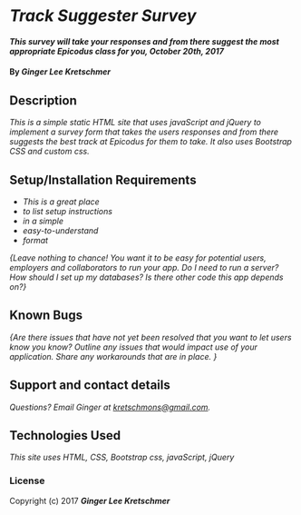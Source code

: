 # _Track Suggester Survey_

#### _This survey will take your responses and from there suggest the most appropriate Epicodus class for you, October 20th, 2017_

#### By _**Ginger Lee Kretschmer**_

## Description

_This is a simple static HTML site that uses javaScript and jQuery to implement a survey form that takes the users responses and from there suggests the best track at Epicodus for them to take. It also uses Bootstrap CSS and custom css._

## Setup/Installation Requirements

* _This is a great place_
* _to list setup instructions_
* _in a simple_
* _easy-to-understand_
* _format_

_{Leave nothing to chance! You want it to be easy for potential users, employers and collaborators to run your app. Do I need to run a server? How should I set up my databases? Is there other code this app depends on?}_

## Known Bugs

_{Are there issues that have not yet been resolved that you want to let users know you know?  Outline any issues that would impact use of your application.  Share any workarounds that are in place. }_

## Support and contact details

_Questions? Email Ginger at kretschmons@gmail.com._

## Technologies Used

_This site uses HTML, CSS, Bootstrap css, javaScript, jQuery_

### License

Copyright (c) 2017 **_Ginger Lee Kretschmer_**

